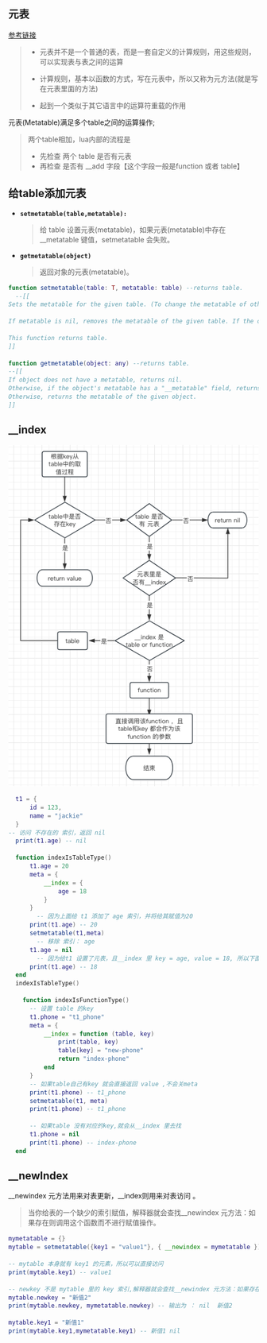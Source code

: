 ## 元表<Metatable>

[参考链接](https://www.runoob.com/lua/lua-metatables.html)

> - 元表并不是一个普通的表，而是一套自定义的计算规则，用这些规则，可以实现表与表之间的运算
>
> - 计算规则，基本以函数的方式，写在元表中，所以又称为元方法(就是写在元表里面的方法)
>
> - 起到一个类似于其它语言中的运算符重载的作用

元表(Metatable)满足多个table之间的运算操作;

> 两个table相加，lua内部的流程是
>
> - 先检查 两个 table 是否有元表
> - 再检查 是否有 __add 字段【这个字段一般是function 或者 table】

## 给table添加元表

- **`setmetatable(table,metatable):`** 

  > 给 table 设置元表(metatable)，如果元表(metatable)中存在 __metatable 键值，setmetatable 会失败。

- **`getmetatable(object)`**

  > 返回对象的元表(metatable)。

```lua
function setmetatable(table: T, metatable: table) --returns table.
  --[[
Sets the metatable for the given table. (To change the metatable of other types from Lua code, you must use the debug library.) 
 
If metatable is nil, removes the metatable of the given table. If the original metatable has a "__metatable" field, raises an error.

This function returns table.
]]

function getmetatable(object: any) --returns table.
--[[
If object does not have a metatable, returns nil. 
Otherwise, if the object's metatable has a "__metatable" field, returns the associated value. 
Otherwise, returns the metatable of the given object.
]]
```

## __index

![](https://raw.githubusercontent.com/JackieDai/blogAssets/main/WX20230926-111208.png)

```lua
  t1 = {
      id = 123,
      name = "jackie"
  }
-- 访问 不存在的 索引，返回 nil
  print(t1.age) -- nil

  function indexIsTableType()
      t1.age = 20
      meta = {
          __index = {
              age = 18
          }
      }
  		-- 因为上面给 t1 添加了 age 索引，并将给其赋值为20
      print(t1.age) -- 20
      setmetatable(t1,meta)
  		-- 移除 索引： age
      t1.age = nil
  		-- 因为给t1 设置了元表，且__index 里 key = age, value = 18, 所以下面的log 为 18
      print(t1.age) -- 18
  end
  indexIsTableType()

	function indexIsFunctionType()
      -- 设置 table 的key
      t1.phone = "t1_phone"
      meta = {
          __index = function (table, key)
              print(table, key)
              table[key] = "new-phone"
              return "index-phone"
          end
      }
      -- 如果table自己有key 就会直接返回 value ,不会关meta
      print(t1.phone) -- t1_phone
      setmetatable(t1, meta)
      print(t1.phone) -- t1_phone

      -- 如果table 没有对应的key,就会从__index 里去找
      t1.phone = nil
      print(t1.phone) -- index-phone
  end
```

## __newIndex

__newindex 元方法用来对表更新，__index则用来对表访问 。

> 当你给表的一个缺少的索引赋值，解释器就会查找__newindex 元方法：如果存在则调用这个函数而不进行赋值操作。

```lua
mymetatable = {}
mytable = setmetatable({key1 = "value1"}, { __newindex = mymetatable })

-- mytable 本身就有 key1 的元素，所以可以直接访问
print(mytable.key1) -- value1

-- newkey 不是 mytable 里的 key 索引,解释器就会查找__newindex 元方法：如果存在则调用这个函数而不进行赋值操作
mytable.newkey = "新值2"
print(mytable.newkey, mymetatable.newkey) -- 输出为 ： nil	新值2

mytable.key1 = "新值1"
print(mytable.key1,mymetatable.key1) -- 新值1	nil
```






